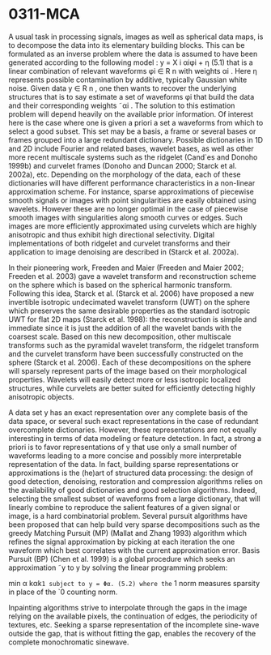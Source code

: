 # 0311-MCA

A usual task in processing signals, images as well as spherical data maps, is to decompose the data into its elementary building blocks. This can be formulated as an inverse problem where the data is assumed to have been generated according to the following model : y = X i αiφi + η (5.1) that is a linear combination of relevant waveforms φi ∈ R n with weights αi . Here η represents possible contamination by additive, typically Gaussian white noise. Given data y ∈ R n , one then wants to recover the underlying structures that is to say estimate a set of waveforms φi that build the data and their corresponding weights ˜αi . The solution to this estimation problem will depend heavily on the available prior information. Of interest here is the case where one is given a priori a set a waveforms from which to select a good subset. This set may be a basis, a frame or several bases or frames grouped into a large redundant dictionary. Possible dictionaries in 1D and 2D include Fourier and related bases, wavelet bases, as well as other more recent multiscale systems such as the ridgelet (Cand\`es and Donoho 1999b) and curvelet frames (Donoho and Duncan 2000; Starck et al. 2002a), etc. Depending on the morphology of the data, each of these dictionaries will have different performance characteristics in a non-linear approximation scheme. For instance, sparse approximations of piecewise smooth signals or images with point singularities are easily obtained using wavelets. However these are no longer optimal in the case of piecewise smooth images with singularities along smooth curves or edges. Such images are more efficiently approximated using curvelets which are highly anisotropic and thus exhibit high directional selectivity. Digital implementations of both ridgelet and curvelet transforms and their application to image denoising are described in (Starck et al. 2002a).

In their pioneering work, Freeden and Maier (Freeden and Maier 2002; Freeden et al. 2003) gave a wavelet transform and reconstruction scheme on the sphere which is based on the spherical harmonic transform. Following this idea, Starck et al. (Starck et al. 2006) have proposed a new invertible isotropic undecimated wavelet transform (UWT) on the sphere which preserves the same desirable properties as the standard isotropic UWT for flat 2D maps (Starck et al. 1998): the reconstruction is simple and immediate since it is just the addition of all the wavelet bands with the coarsest scale. Based on this new decomposition, other multiscale transforms such as the pyramidal wavelet transform, the ridgelet transform and the curvelet transform have been successfully constructed on the sphere (Starck et al. 2006). Each of these decompositions on the sphere will sparsely represent parts of the image based on their morphological properties. Wavelets will easily detect more or less isotropic localized structures, while curvelets are better suited for efficiently detecting highly anisotropic objects.

A data set y has an exact representation over any complete basis of the data space, or several such exact representations in the case of redundant overcomplete dictionaries. However, these representations are not equally interesting in terms of data modeling or feature detection. In fact, a strong a priori is to favor representations of y that use only a small number of waveforms leading to a more concise and possibly more interpretable representation of the data. In fact, building sparse representations or approximations is the (he)art of structured data processing: the design of good detection, denoising, restoration and compression algorithms relies on the availability of good dictionaries and good selection algorithms. Indeed, selecting the smallest subset of waveforms from a large dictionary, that will linearly combine to reproduce the salient features of a given signal or image, is a hard combinatorial problem. Several pursuit algorithms have been proposed that can help build very sparse decompositions such as the greedy Matching Pursuit (MP) (Mallat and Zhang 1993) algorithm which refines the signal approximation by picking at each iteration the one waveform which best correlates with the current approximation error. Basis Pursuit (BP) (Chen et al. 1999) is a global procedure which seeks an approximation ˜y to y by solving the linear programming problem:

min α kαk`1 subject to y = Φα. (5.2) where the` 1 norm measures sparsity in place of the \`0 counting norm.

Inpainting algorithms strive to interpolate through the gaps in the image relying on the available pixels, the continuation of edges, the periodicity of textures, etc. Seeking a sparse representation of the incomplete sine-wave outside the gap, that is without fitting the gap, enables the recovery of the complete monochromatic sinewave.
